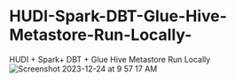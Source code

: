# HUDI-Spark-DBT-Glue-Hive-Metastore-Run-Locally-
HUDI + Spark+ DBT + Glue Hive Metastore Run Locally 
![Screenshot 2023-12-24 at 9 57 17 AM](https://github.com/soumilshah1995/HUDI-Spark-DBT-Glue-Hive-Metastore-Run-Locally-/assets/39345855/7e727135-8f74-41a4-bf68-8b307b07a623)
